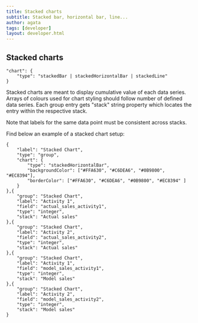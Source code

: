 ```yaml
---
title: Stacked charts
subtitle: Stacked bar, horizontal bar, line...
author: agata
tags: [developer]
layout: developer.html
---
```



## Stacked charts

```text
"chart": {
	"type": "stackedBar | stackedHorizontalBar | stackedLine"
}
```

Stacked charts are meant to display cumulative value of each data series.  
Arrays of colours used for chart styling should follow number of defined data series.
Each group entry gets "stack" string property which locates the entry within the respective stack. 

Note that labels for the same data point must be consistent across stacks.

Find below an example of a stacked chart setup:

```text
{
	"label": "Stacked Chart",
	"type": "group",
	"chart": {
		"type": "stackedHorizontalBar",
		"backgroundColor": ["#FFA630", "#C6DEA6", "#0B9800", "#EC8394"],
        "borderColor": ["#FFA630", "#C6DEA6", "#0B9800", "#EC8394" ]
    }
},{
	"group": "Stacked Chart",
	"label": "Activity 1",
	"field": "actual_sales_activity1",
	"type": "integer",
	"stack": "Actual sales"
},{
	"group": "Stacked Chart",
	"label": "Activity 2",
	"field": "actual_sales_activity2",
	"type": "integer",
	"stack": "Actual sales"
},{
	"group": "Stacked Chart",
	"label": "Activity 1",
	"field": "model_sales_activity1",
	"type": "integer",
	"stack": "Model sales"
},{
	"group": "Stacked Chart",
	"label": "Activity 2",
	"field": "model_sales_activity2",
	"type": "integer",
	"stack": "Model sales"
}
```